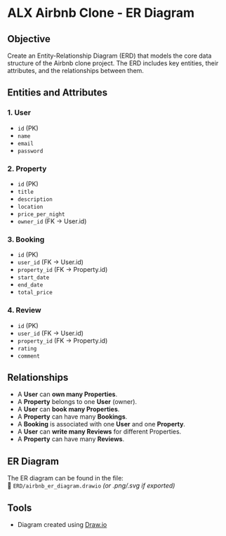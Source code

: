 
# ALX Airbnb Clone - ER Diagram

## Objective
Create an Entity-Relationship Diagram (ERD) that models the core data structure of the Airbnb clone project. The ERD includes key entities, their attributes, and the relationships between them.

## Entities and Attributes

### 1. User
- `id` (PK)
- `name`
- `email`
- `password`

### 2. Property
- `id` (PK)
- `title`
- `description`
- `location`
- `price_per_night`
- `owner_id` (FK → User.id)

### 3. Booking
- `id` (PK)
- `user_id` (FK → User.id)
- `property_id` (FK → Property.id)
- `start_date`
- `end_date`
- `total_price`

### 4. Review
- `id` (PK)
- `user_id` (FK → User.id)
- `property_id` (FK → Property.id)
- `rating`
- `comment`

## Relationships
- A **User** can **own many Properties**.
- A **Property** belongs to one **User** (owner).
- A **User** can **book many Properties**.
- A **Property** can have many **Bookings**.
- A **Booking** is associated with one **User** and one **Property**.
- A **User** can **write many Reviews** for different Properties.
- A **Property** can have many **Reviews**.

## ER Diagram
The ER diagram can be found in the file:  
📎 `ERD/airbnb_er_diagram.drawio` *(or .png/.svg if exported)*

## Tools
- Diagram created using [Draw.io](https://draw.io)
